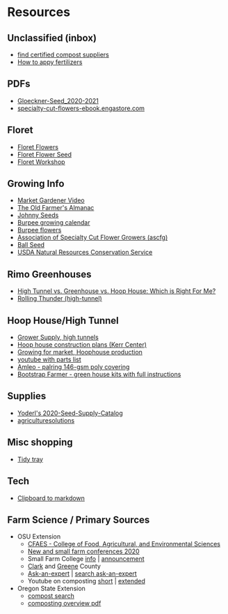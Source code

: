 # Resources

## Unclassified (inbox)

* [find certified compost suppliers](https://www.compostingcouncil.org/page/participants)
* [How to appy fertilizers](https://www.almanac.com/content/how-apply-fertilizers-your-garden)

## PDFs

* [Gloeckner-Seed_2020-2021](PDF/Gloeckner-Seed_2020-2021.pdf)
* [specialty-cut-flowers-ebook.engastore.com](PDF/specialty-cut-flowers-ebook.engastore.com.pdf)

## Floret
  * [Floret Flowers](https://www.floretflowers.com/)
  * [Floret Flower Seed](https://shop.floretflowers.com/collections/seeds)
  * [Floret Workshop](https://workshop.floretflowers.com/products/floret-online-workshop)

## Growing Info

* [Market Gardener Video](https://vimeo.com/ondemand/marketgardener/278296871)
* [The Old Farmer's Almanac](https://www.almanac.com/plant)
* [Johnny Seeds](https://www.johnnyseeds.com/flowers/)
* [Burpee growing calendar](https://www.burpee.com/growingcalendar)
* [Burpee flowers](https://www.burpee.com/flowers)
* [Association of Specialty Cut Flower Growers (ascfg)](https://www.ascfg.org)
* [Ball Seed](https://www.ballseed.com/)
* [USDA Natural Resources Conservation Service](https://plants.sc.egov.usda.gov/)


## Rimo Greenhouses

  * [High Tunnel vs. Greenhouse vs. Hoop House: Which is Right For Me?](https://www.rimolgreenhouses.com/blog/high-tunnel-vs-greenhouse-vs-hoop-house-which-is-right-for-me)
  * [Rolling Thunder (high-tunnel)](https://www.rimolgreenhouses.com/greenhouse-series/rolling-thunder)

## Hoop House/High Tunnel

  * [Grower Supply, high tunnels](https://www.growerssupply.com/farm/supplies/prod1;gs_high_tunnels_cold_frames;pgpb01680r6c.html)
  * [Hoop house construction plans (Kerr Center)](https://kerrcenter.com/publication/hoop-house-construction-plans/)
  * [Growing for market, Hoophouse production](https://www.growingformarket.com/categories/Hoophouse-production)
  * [youtube with parts list](https://www.youtube.com/watch?v=_UxCZaWX5s8)
  * [Amleo - palring 146-gsm poly covering ](https://www.amleo.com/palring-146-gsm-poly-covering/p/VP-PALRING146/)
  * [Bootstrap Farmer - green house kits with full instructions](https://www.bootstrapfarmer.com/pages/diy-greenhouse-kits)

## Supplies

  * [Yoderl's 2020-Seed-Supply-Catalog](https://yoders-produce.dcatalog.com/v/2020-Seed-Supply-Catalog?page=20)
  * [agriculturesolutions](https://www.agriculturesolutions.com/)

## Misc shopping
  * [Tidy tray](https://www.greenhousemegastore.com/yard-garden/tools/garden-tools/tidy-tray)

## Tech

* [Clipboard to markdown](https://euangoddard.github.io/clipboard2markdown/)

## Farm Science / Primary Sources

* OSU Extension
  * [CFAES - College of Food, Agricultural, and Environmental Sciences](https://cfaes.osu.edu/)
  * [New and small farm conferences 2020](https://agnr.osu.edu/small-farm-programs/new-and-small-farm-conferences)
  * Small Farm College [info](https://agnr.osu.edu/small-farm-programs/new-and-small-farm-college#southern) | [announcement](https://agnr.osu.edu/news/ohio-state-university-extension-small-farm-program-announces-2020-ohio-new-and-small-farm)
  * [Clark](https://clark.osu.edu/) and [Greene](https://greene.osu.edu/) County
  * [Ask-an-expert](https://extension.osu.edu/ask-an-expert) | [search ask-an-expert](https://ask.extension.org/groups/1395)
  * Youtube on composting [short](https://www.youtube.com/watch?v=dvg2ZbwePM0) | [extended](https://www.youtube.com/watch?v=Kf6CGj7xpFE)
* Oregon State Extension
  * [compost search](https://extension.oregonstate.edu/search?search=compost)
  * [composting overview pdf](https://extension.oregonstate.edu/sites/default/files/documents/1/ntosoils-compostingandthectonratio.pdf)


